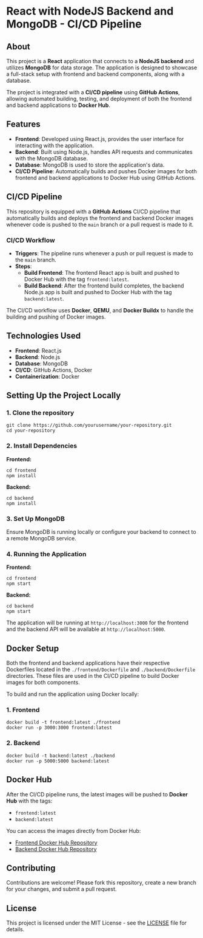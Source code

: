 <!DOCTYPE html>
<html lang="en">
<head>
  <meta charset="UTF-8">
  <meta name="viewport" content="width=device-width, initial-scale=1.0">
  <title>React with NodeJS Backend and MongoDB - CI/CD Pipeline</title>
</head>
<body>
  <h1>React with NodeJS Backend and MongoDB - CI/CD Pipeline</h1>

  <h2>About</h2>
  <p>
    This project is a <strong>React</strong> application that connects to a <strong>NodeJS backend</strong> and utilizes <strong>MongoDB</strong> for data storage. The application is designed to showcase a full-stack setup with frontend and backend components, along with a database.
  </p>
  <p>
    The project is integrated with a <strong>CI/CD pipeline</strong> using <strong>GitHub Actions</strong>, allowing automated building, testing, and deployment of both the frontend and backend applications to <strong>Docker Hub</strong>.
  </p>

  <h2>Features</h2>
  <ul>
    <li><strong>Frontend</strong>: Developed using React.js, provides the user interface for interacting with the application.</li>
    <li><strong>Backend</strong>: Built using Node.js, handles API requests and communicates with the MongoDB database.</li>
    <li><strong>Database</strong>: MongoDB is used to store the application's data.</li>
    <li><strong>CI/CD Pipeline</strong>: Automatically builds and pushes Docker images for both frontend and backend applications to Docker Hub using GitHub Actions.</li>
  </ul>

  <h2>CI/CD Pipeline</h2>
  <p>This repository is equipped with a <strong>GitHub Actions</strong> CI/CD pipeline that automatically builds and deploys the frontend and backend Docker images whenever code is pushed to the <code>main</code> branch or a pull request is made to it.</p>

  <h3>CI/CD Workflow</h3>
  <ul>
    <li><strong>Triggers</strong>: The pipeline runs whenever a push or pull request is made to the <code>main</code> branch.</li>
    <li><strong>Steps</strong>:
      <ul>
        <li><strong>Build Frontend</strong>: The frontend React app is built and pushed to Docker Hub with the tag <code>frontend:latest</code>.</li>
        <li><strong>Build Backend</strong>: After the frontend build completes, the backend Node.js app is built and pushed to Docker Hub with the tag <code>backend:latest</code>.</li>
      </ul>
    </li>
  </ul>
  <p>The CI/CD workflow uses <strong>Docker</strong>, <strong>QEMU</strong>, and <strong>Docker Buildx</strong> to handle the building and pushing of Docker images.</p>

  <h2>Technologies Used</h2>
  <ul>
    <li><strong>Frontend</strong>: React.js</li>
    <li><strong>Backend</strong>: Node.js</li>
    <li><strong>Database</strong>: MongoDB</li>
    <li><strong>CI/CD</strong>: GitHub Actions, Docker</li>
    <li><strong>Containerization</strong>: Docker</li>
  </ul>

  <h2>Setting Up the Project Locally</h2>
  <h3>1. Clone the repository</h3>
  <pre><code>git clone https://github.com/yourusername/your-repository.git
cd your-repository</code></pre>

  <h3>2. Install Dependencies</h3>
  <p><strong>Frontend:</strong></p>
  <pre><code>cd frontend
npm install</code></pre>
  <p><strong>Backend:</strong></p>
  <pre><code>cd backend
npm install</code></pre>

  <h3>3. Set Up MongoDB</h3>
  <p>Ensure MongoDB is running locally or configure your backend to connect to a remote MongoDB service.</p>

  <h3>4. Running the Application</h3>
  <p><strong>Frontend:</strong></p>
  <pre><code>cd frontend
npm start</code></pre>
  <p><strong>Backend:</strong></p>
  <pre><code>cd backend
npm start</code></pre>
  <p>The application will be running at <code>http://localhost:3000</code> for the frontend and the backend API will be available at <code>http://localhost:5000</code>.</p>

  <h2>Docker Setup</h2>
  <p>Both the frontend and backend applications have their respective Dockerfiles located in the <code>./frontend/Dockerfile</code> and <code>./backend/Dockerfile</code> directories. These files are used in the CI/CD pipeline to build Docker images for both components.</p>
  <p>To build and run the application using Docker locally:</p>
  <h3>1. Frontend</h3>
  <pre><code>docker build -t frontend:latest ./frontend
docker run -p 3000:3000 frontend:latest</code></pre>
  <h3>2. Backend</h3>
  <pre><code>docker build -t backend:latest ./backend
docker run -p 5000:5000 backend:latest</code></pre>

  <h2>Docker Hub</h2>
  <p>After the CI/CD pipeline runs, the latest images will be pushed to <strong>Docker Hub</strong> with the tags:</p>
  <ul>
    <li><code>frontend:latest</code></li>
    <li><code>backend:latest</code></li>
  </ul>
  <p>You can access the images directly from Docker Hub:</p>
  <ul>
    <li><a href="https://hub.docker.com/r/yourusername/frontend" target="_blank">Frontend Docker Hub Repository</a></li>
    <li><a href="https://hub.docker.com/r/yourusername/backend" target="_blank">Backend Docker Hub Repository</a></li>
  </ul>

  <h2>Contributing</h2>
  <p>Contributions are welcome! Please fork this repository, create a new branch for your changes, and submit a pull request.</p>

  <h2>License</h2>
  <p>This project is licensed under the MIT License - see the <a href="LICENSE" target="_blank">LICENSE</a> file for details.</p>

</body>
</html>
